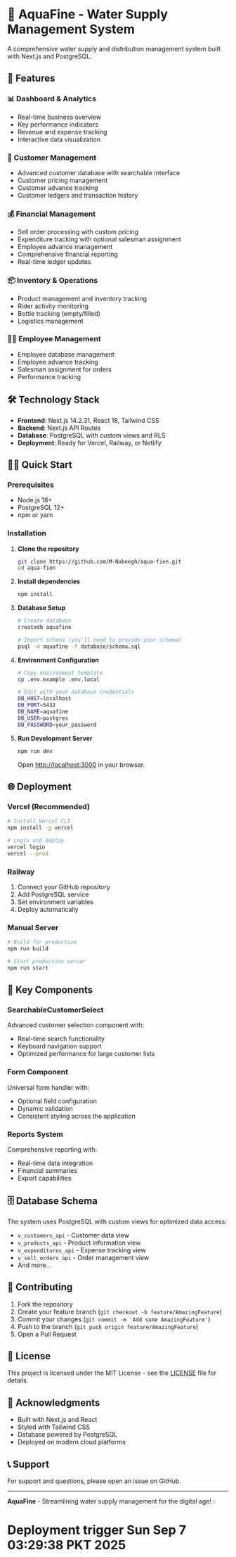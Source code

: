 # 🌊 AquaFine - Water Supply Management System

A comprehensive water supply and distribution management system built with Next.js and PostgreSQL.

## 🚀 Features

### 📊 Dashboard & Analytics
- Real-time business overview
- Key performance indicators
- Revenue and expense tracking
- Interactive data visualization

### 👥 Customer Management
- Advanced customer database with searchable interface
- Customer pricing management
- Customer advance tracking
- Customer ledgers and transaction history

### 💰 Financial Management
- Sell order processing with custom pricing
- Expenditure tracking with optional salesman assignment
- Employee advance management
- Comprehensive financial reporting
- Real-time ledger updates

### 📦 Inventory & Operations
- Product management and inventory tracking
- Rider activity monitoring
- Bottle tracking (empty/filled)
- Logistics management

### 👨‍💼 Employee Management
- Employee database management
- Employee advance tracking
- Salesman assignment for orders
- Performance tracking

## 🛠️ Technology Stack

- **Frontend**: Next.js 14.2.31, React 18, Tailwind CSS
- **Backend**: Next.js API Routes
- **Database**: PostgreSQL with custom views and RLS
- **Deployment**: Ready for Vercel, Railway, or Netlify

## 🏃‍♂️ Quick Start

### Prerequisites
- Node.js 18+ 
- PostgreSQL 12+
- npm or yarn

### Installation

1. **Clone the repository**
   ```bash
   git clone https://github.com/M-Nabeegh/aqua-fien.git
   cd aqua-fien
   ```

2. **Install dependencies**
   ```bash
   npm install
   ```

3. **Database Setup**
   ```bash
   # Create database
   createdb aquafine
   
   # Import schema (you'll need to provide your schema)
   psql -d aquafine -f database/schema.sql
   ```

4. **Environment Configuration**
   ```bash
   # Copy environment template
   cp .env.example .env.local
   
   # Edit with your database credentials
   DB_HOST=localhost
   DB_PORT=5432
   DB_NAME=aquafine
   DB_USER=postgres
   DB_PASSWORD=your_password
   ```

5. **Run Development Server**
   ```bash
   npm run dev
   ```

   Open [http://localhost:3000](http://localhost:3000) in your browser.

## 🌐 Deployment

### Vercel (Recommended)
```bash
# Install Vercel CLI
npm install -g vercel

# Login and deploy
vercel login
vercel --prod
```

### Railway
1. Connect your GitHub repository
2. Add PostgreSQL service
3. Set environment variables
4. Deploy automatically

### Manual Server
```bash
# Build for production
npm run build

# Start production server
npm run start
```

## 📱 Key Components

### SearchableCustomerSelect
Advanced customer selection component with:
- Real-time search functionality
- Keyboard navigation support
- Optimized performance for large customer lists

### Form Component
Universal form handler with:
- Optional field configuration
- Dynamic validation
- Consistent styling across the application

### Reports System
Comprehensive reporting with:
- Real-time data integration
- Financial summaries
- Export capabilities

## 🗄️ Database Schema

The system uses PostgreSQL with custom views for optimized data access:
- `v_customers_api` - Customer data view
- `v_products_api` - Product information view
- `v_expenditures_api` - Expense tracking view
- `v_sell_orders_api` - Order management view
- And more...

## 🤝 Contributing

1. Fork the repository
2. Create your feature branch (`git checkout -b feature/AmazingFeature`)
3. Commit your changes (`git commit -m 'Add some AmazingFeature'`)
4. Push to the branch (`git push origin feature/AmazingFeature`)
5. Open a Pull Request

## 📝 License

This project is licensed under the MIT License - see the [LICENSE](LICENSE) file for details.

## 🙏 Acknowledgments

- Built with Next.js and React
- Styled with Tailwind CSS
- Database powered by PostgreSQL
- Deployed on modern cloud platforms

## 📞 Support

For support and questions, please open an issue on GitHub.

---

**AquaFine** - Streamlining water supply management for the digital age! 💧
# Deployment trigger Sun Sep  7 03:29:38 PKT 2025
